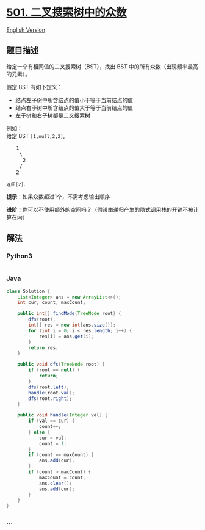 # [501. 二叉搜索树中的众数](https://leetcode-cn.com/problems/find-mode-in-binary-search-tree)

[English Version](/solution/0500-0599/0501.Find%20Mode%20in%20Binary%20Search%20Tree/README_EN.md)

## 题目描述

<!-- 这里写题目描述 -->

<p>给定一个有相同值的二叉搜索树（BST），找出 BST 中的所有众数（出现频率最高的元素）。</p>

<p>假定 BST 有如下定义：</p>

<ul>
	<li>结点左子树中所含结点的值小于等于当前结点的值</li>
	<li>结点右子树中所含结点的值大于等于当前结点的值</li>
	<li>左子树和右子树都是二叉搜索树</li>
</ul>

<p>例如：<br>
给定 BST <code>[1,null,2,2]</code>,</p>

<pre>   1
    \
     2
    /
   2
</pre>

<p><code>返回[2]</code>.</p>

<p><strong>提示</strong>：如果众数超过1个，不需考虑输出顺序</p>

<p><strong>进阶：</strong>你可以不使用额外的空间吗？（假设由递归产生的隐式调用栈的开销不被计算在内）</p>


## 解法

<!-- 这里可写通用的实现逻辑 -->

<!-- tabs:start -->

### **Python3**

<!-- 这里可写当前语言的特殊实现逻辑 -->

```python

```

### **Java**

<!-- 这里可写当前语言的特殊实现逻辑 -->

```java
class Solution {
    List<Integer> ans = new ArrayList<>();
    int cur, count, maxCount;

    public int[] findMode(TreeNode root) {
        dfs(root);
        int[] res = new int[ans.size()];
        for (int i = 0; i < res.length; i++) {
            res[i] = ans.get(i);
        }
        return res;
    }

    public void dfs(TreeNode root) {
        if (root == null) {
            return;
        }
        dfs(root.left);
        handle(root.val);
        dfs(root.right);
    }

    public void handle(Integer val) {
        if (val == cur) {
            count++;
        } else {
            cur = val;
            count = 1;
        }
        if (count == maxCount) {
            ans.add(cur);
        }
        if (count > maxCount) {
            maxCount = count;
            ans.clear();
            ans.add(cur);
        }
    }
}
```

### **...**

```

```

<!-- tabs:end -->
